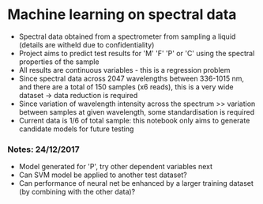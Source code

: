 # Machine learning on spectral data

- Spectral data obtained from a spectrometer from sampling a liquid (details are witheld due to confidentiality)
- Project aims to predict test results for 'M' 'F' 'P' or 'C' using the spectral properties of the sample
- All results are continuous variables - this is a regression problem
- Since spectral data across 2047 wavelengths between 336-1015 nm, and there are a total of 150 samples (x6 reads), this is a very wide dataset -> data reduction is required
- Since variation of wavelength intensity across the spectrum >> variation between samples at given wavelength, some standardisation is required
- Current data is 1/6 of total sample: this notebook only aims to generate candidate models for future testing


### Notes: 24/12/2017

- Model generated for 'P', try other dependent variables next
- Can SVM model be applied to another test dataset? 
- Can performance of neural net be enhanced by a larger training dataset (by combining with the other data)?